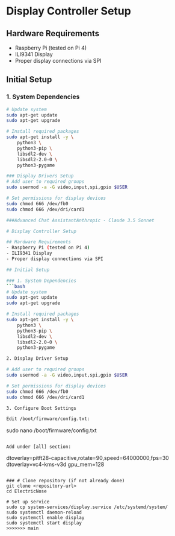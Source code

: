 # Display Controller Setup

## Hardware Requirements
- Raspberry Pi (tested on Pi 4)
- ILI9341 Display
- Proper display connections via SPI

## Initial Setup

### 1. System Dependencies
```bash
# Update system
sudo apt-get update
sudo apt-get upgrade

# Install required packages
sudo apt-get install -y \
    python3 \
    python3-pip \
    libsdl2-dev \
    libsdl2-2.0-0 \
    python3-pygame

### Display Drivers Setup
# Add user to required groups
sudo usermod -a -G video,input,spi,gpio $USER

# Set permissions for display devices
sudo chmod 666 /dev/fb0
sudo chmod 666 /dev/dri/card1

###Advanced Chat AssistantAnthropic - Claude 3.5 Sonnet

# Display Controller Setup

## Hardware Requirements
- Raspberry Pi (tested on Pi 4)
- ILI9341 Display
- Proper display connections via SPI

## Initial Setup

### 1. System Dependencies
```bash
# Update system
sudo apt-get update
sudo apt-get upgrade

# Install required packages
sudo apt-get install -y \
    python3 \
    python3-pip \
    libsdl2-dev \
    libsdl2-2.0-0 \
    python3-pygame

2. Display Driver Setup

# Add user to required groups
sudo usermod -a -G video,input,spi,gpio $USER

# Set permissions for display devices
sudo chmod 666 /dev/fb0
sudo chmod 666 /dev/dri/card1

3. Configure Boot Settings

Edit /boot/firmware/config.txt:
```
sudo nano /boot/firmware/config.txt
```

Add under [all] section:
```
dtoverlay=pitft28-capacitive,rotate=90,speed=64000000,fps=30
dtoverlay=vc4-kms-v3d
gpu_mem=128
```

### # Clone repository (if not already done)
git clone <repository-url>
cd ElectricNose

# Set up service
sudo cp system-services/display.service /etc/systemd/system/
sudo systemctl daemon-reload
sudo systemctl enable display
sudo systemctl start display
>>>>>>> main
